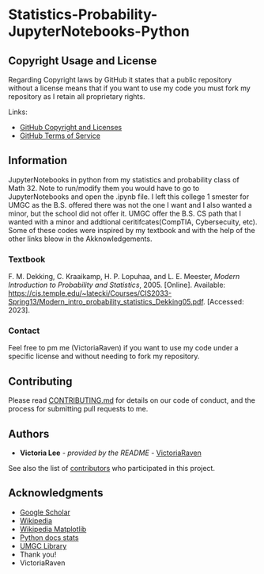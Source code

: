 # Statistics-Probability-JupyterNotebooks-Python
## Copyright Usage and License

Regarding Copyright laws by GitHub it states that a public repository without a license means that if you want to use my code you must fork my repository as I retain all proprietary rights.

Links:  
- [GitHub Copyright and Licenses](https://docs.github.com/en/repositories/managing-your-repositorys-settings-and-features/customizing-your-repository/licensing-a-repository)
- [GitHub Terms of Service](https://docs.github.com/en/site-policy/github-terms/github-terms-of-service)

## Information

JupyterNotebooks in python from my statistics and probability class of Math 32. Note to run/modify them you would have to go to JupyterNotebooks and open the .ipynb file. I left this college 1 smester for UMGC as the B.S. offered there was not the one I want and I also wanted a minor, but the school did not offer it. UMGC offer the B.S. CS path that I wanted with a minor and addtional ceritifcates(CompTIA, Cybersecuity, etc). Some of these codes were inspired by my textbook and with the help of the other links bleow in the Akknowledgements.
### Textbook

F. M. Dekking, C. Kraaikamp, H. P. Lopuhaa, and L. E. Meester, *Modern Introduction to Probability and Statistics*, 2005. [Online]. Available: https://cis.temple.edu/~latecki/Courses/CIS2033-Spring13/Modern_intro_probability_statistics_Dekking05.pdf. [Accessed: 2023].

### Contact

Feel free to pm me (VictoriaRaven) if you want to use my code under a specific license and without needing to fork my repository.

## Contributing

Please read [CONTRIBUTING.md](README.md) for details on our code
of conduct, and the process for submitting pull requests to me.

## Authors

  - **Victoria Lee** - *provided by the README* -
    [VictoriaRaven](https://github.com/VictoriaRaven)

See also the list of
[contributors](https://github.com/VictoriaRaven/Database-Projects-with-SQL/edit/main/README.md)
who participated in this project.

## Acknowledgments
- [Google Scholar](https://scholar.google.com/)
- [Wikipedia](https://www.wikipedia.org/)
- [Wikipedia Matplotlib](https://en.wikipedia.org/wiki/Matplotlib)
- [Python docs stats](https://docs.python.org/3/library/statistics.html)
- [UMGC Library](https://libguides.umgc.edu/home)
 - Thank you!
 - VictoriaRaven
